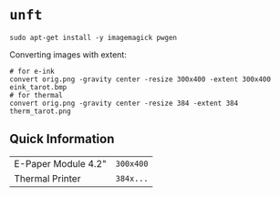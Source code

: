 `unft`
===

```
sudo apt-get install -y imagemagick pwgen
```

Converting images with extent:

```
# for e-ink
convert orig.png -gravity center -resize 300x400 -extent 300x400 eink_tarot.bmp
# for thermal
convert orig.png -gravity center -resize 384 -extent 384 therm_tarot.png
```

Quick Information
---

| | |
|---|---|
| E-Paper Module 4.2" | `300x400` | [link](https://www.waveshare.com/4.2inch-e-paper-module.htm) [wii](https://www.waveshare.com/wiki/4.2inch_e-Paper_Module) |
| Thermal Printer | `384x...` | [link](https://www.adafruit.com/product/2752) |
